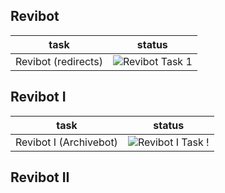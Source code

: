 ## Revibot

| task | status |
| -- | -- |
| Revibot (redirects) | ![Revibot Task 1](https://img.shields.io/endpoint?url=https%3A%2F%2Fhealthchecks.io%2Fbadge%2F74a0a214-e9cb-43d6-bb54-c5b533%2FtTwY8N4X%2Frevibot.shields) |


## Revibot I

| task | status |
| -- | -- |
| Revibot I (Archivebot) | ![Revibot I Task !](https://img.shields.io/endpoint?url=https%3A%2F%2Fhealthchecks.io%2Fbadge%2F74a0a214-e9cb-43d6-bb54-c5b533%2F7JrDbWVG%2Frevibot-i.shields)

## Revibot II